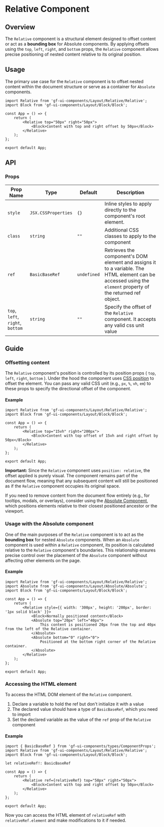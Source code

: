 # Relative Component

## Overview

The `Relative` component is a structural element designed to offset content or act as a **bounding box** for Absolute components. By applying offsets using the `top`, `left`, `right`, and `bottom` props, the `Relative` component allows precise positioning of nested content relative to its original position.

## Usage 

The primary use case for the `Relative` component is to offset nested content within the document structure or serve as a container for `Absolute` components.

```tsx
import Relative from 'gf-ui-components/Layout/Relative/Relative';
import Block from 'gf-ui-components/Layout/Block/Block';

const App = () => {
    return (
        <Relative top="50px" right="50px">
            <Block>Content with top and right offset by 50px</Block>
        </Relative>
    );
};

export default App;
```

## API

### Props
|Prop Name |Type |Default | Description |
|---|---|---|---|
| `style` | `JSX.CSSProperties` | `{}` | Inline styles to apply directly to the component's root element. |
| `class` | `string` | `""` | Additional CSS classes to apply to the component |
| `ref` | `BasicBaseRef` | `undefined` | Retrieves the component's DOM element and assigns it to a variable. The HTML element can be accessed using the `element` property of the returned ref object. |
| `top`, `left`, `right`, `bottom` | `string` | `""` | Specify the offset of the `Relative` component. It accepts any valid css unit value |

## Guide

### Offsetting content

The `Relative` component's position is controlled by its position props ( `top`, `left`, `right`, `bottom` ). Under the hood the component uses [CSS position](https://developer.mozilla.org/en-US/docs/Web/CSS/position) to offset the element. You can pass any valid CSS unit (e.g., `px`, `%`, `vh`, `em`) to these props to specify the directional offset of the component.

#### Example
```tsx
import Relative from 'gf-ui-components/Layout/Relative/Relative';
import Block from 'gf-ui-components/Layout/Block/Block';

const App = () => {
    return (
        <Relative top="15vh" right="200px">
            <Block>Content with top offset of 15vh and right offset by 50px</Block>
        </Relative>
    );
};

export default App;
```

**Important:** Since the `Relative` component uses `position: relative`, the offset applied is purely visual. The component remains part of the document flow, meaning that any subsequent content will still be positioned as if the `Relative` component occupies its original space.

If you need to remove content from the document flow entirely (e.g., for tooltips, modals, or overlays), consider using the [Absolute Component](), which positions elements relative to their closest positioned ancestor or the viewport. 

### Usage with the Absolute component

One of the main purposes of the `Relative` component is to act as the **bounding box** for nested `Absolute` components. When an `Absolute` component is used within a `Relative` component, its position is calculated relative to the `Relative` component's boundaries. This relationship ensures precise control over the placement of the `Absolute` component without affecting other elements on the page.

#### Example

```tsx
import Relative from 'gf-ui-components/Layout/Relative/Relative';
import Absolute from 'gf-ui-components/Layout/Absolute/Absolute';
import Block from 'gf-ui-components/Layout/Block/Block';

const App = () => {
    return (
        <Relative style={{ width: '300px', height: '200px', border: '1px solid black' }}>
            <Block>Normally positioned content</Block>
            <Absolute top="20px" left="40px">
                This content is positioned 20px from the top and 40px from the left of the Relative container.
            </Absolute>
            <Absolute bottom="0" right="0">
                Positioned at the bottom right corner of the Relative container.
            </Absolute>
        </Relative>
    );
};

export default App;
```

### Accessing the HTML element

To access the HTML DOM element of the `Relative` component.

1. Declare a variable to hold the ref but don't initialize it with a value
2. The declared value should have a type of `BasicBaseRef`, which you need to import
3. Set the declared variable as the value of the `ref` prop of the `Relative` component

#### Example

```tsx
import { BasicBaseRef } from 'gf-ui-components/types/ComponentProps';
import Relative from 'gf-ui-components/Layout/Relative/Relative';
import Block from 'gf-ui-components/Layout/Block/Block';

let relativeRef!: BasicBaseRef

const App = () => {
    return (
        <Relative ref={relativeRef} top="50px" right="50px">
            <Block>Content with top and right offset by 50px</Block>
        </Relative>
    );
};

export default App;
```

Now you can access the HTML element of `relativeRef` with `relativeRef.element` and make modifications to it if needed. 